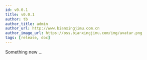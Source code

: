 ```yaml
---
id: v0.0.1
title: v0.0.1
author: tb
author_title: admin
author_url: http://www.bianxingjimu.com.cn
author_image_url: https://oss.bianxingjimu.com/img/avatar.png
tags: [release, doc]
---
```


Something new ...
